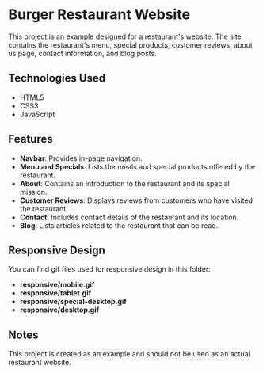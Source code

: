 # Burger Restaurant Website

This project is an example designed for a restaurant's website. The site contains the restaurant's menu, special products, customer reviews, about us page, contact information, and blog posts.

## Technologies Used

- HTML5
- CSS3
- JavaScript

## Features

- **Navbar**: Provides in-page navigation.
- **Menu and Specials**: Lists the meals and special products offered by the restaurant.
- **About**: Contains an introduction to the restaurant and its special mission.
- **Customer Reviews**: Displays reviews from customers who have visited the restaurant.
- **Contact**: Includes contact details of the restaurant and its location.
- **Blog**: Lists articles related to the restaurant that can be read.

## Responsive Design

You can find gif files used for responsive design in this folder:

- **responsive/mobile.gif**
- **responsive/tablet.gif**
- **responsive/special-desktop.gif**
- **responsive/desktop.gif**

## Notes

This project is created as an example and should not be used as an actual restaurant website.
